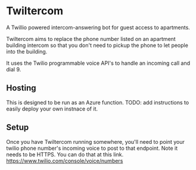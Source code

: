 # Twiltercom
 A Twillio powered intercom-answering bot for guest access to apartments.

 Twiltercom aims to replace the phone number listed on an apartment building intercom so that you don't need to pickup the phone to let people into the building. 

 It uses the Twilio programmable voice API's to handle an incoming call and dial 9.

## Hosting
This is designed to be run as an Azure function. TODO: add instructions to easily deploy your own instnace of it. 

## Setup
Once you have Twiltercom running somewhere, you'll need to point your twilio phone number's incoming voice to post to that endpoint. Note it needs to be HTTPS. You can do that at this link. https://www.twilio.com/console/voice/numbers

